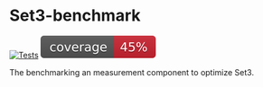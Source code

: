 # Set3-benchmark

[![Tests](https://github.com/TomTonic/set3benchmark/actions/workflows/coverage.yml/badge.svg?branch=main)](https://github.com/TomTonic/set3benchmark/actions/workflows/coverage.yml)
![coverage](https://raw.githubusercontent.com/TomTonic/set3benchmark/badges/.badges/main/coverage.svg)

The benchmarking an measurement component to optimize Set3.
